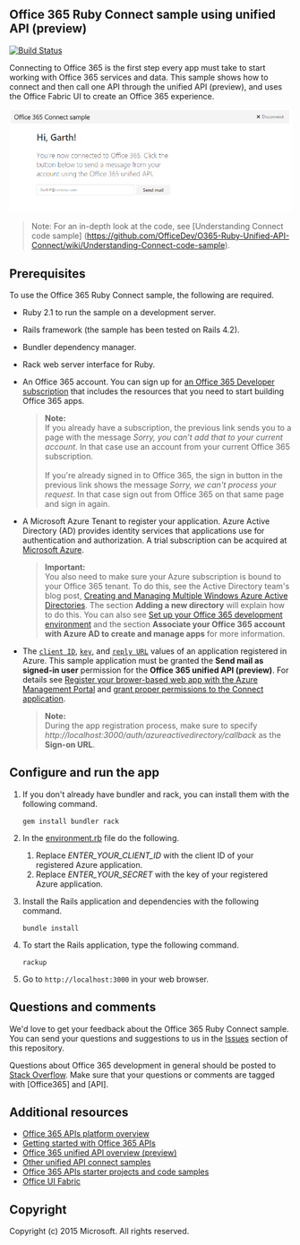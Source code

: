 ## Office 365 Ruby Connect sample using unified API (preview)

[![Build Status](https://travis-ci.org/OfficeDev/O365-Ruby-Unified-API-Connect.svg)](https://travis-ci.org/OfficeDev/O365-Ruby-Unified-API-Connect)

Connecting to Office 365 is the first step every app must take to start working with Office 365 services and data. This sample shows how to connect and then call one API through the unified API (preview), and uses the Office Fabric UI to create an Office 365 experience.

![Office 365 Ruby Connect sample screenshot](/readme-images/O365-Ruby-Unified-API-Connect.png)

> Note: For an in-depth look at the code, see [Understanding Connect code sample] (https://github.com/OfficeDev/O365-Ruby-Unified-API-Connect/wiki/Understanding-Connect-code-sample).

## Prerequisites

To use the Office 365 Ruby Connect sample, the following are required.

* Ruby 2.1 to run the sample on a development server.
* Rails framework (the sample has been tested on Rails 4.2).
* Bundler dependency manager.
* Rack web server interface for Ruby.
* An Office 365 account. You can sign up for [an Office 365 Developer subscription](https://portal.office.com/Signup/Signup.aspx?OfferId=6881A1CB-F4EB-4db3-9F18-388898DAF510&DL=DEVELOPERPACK&ali=1#0) that includes the resources that you need to start building Office 365 apps.

     > **Note:** <br />
     If you already have a subscription, the previous link sends you to a page with the message *Sorry, you can’t add that to your current account*. In that case use an account from your current Office 365 subscription.<br /><br />
     If you're already signed in to Office 365, the sign in button in the previous link shows the message *Sorry, we can't process your request*. In that case sign out from Office 365 on that same page and sign in again.
* A Microsoft Azure Tenant to register your application. Azure Active Directory (AD) provides identity services that applications use for authentication and authorization. A trial subscription can be acquired at [Microsoft Azure](https://account.windowsazure.com/SignUp).

     > **Important:** <br />
     You also need to make sure your Azure subscription is bound to your Office 365 tenant. To do this, see the Active Directory team's blog post, [Creating and Managing Multiple Windows Azure Active Directories](http://blogs.technet.com/b/ad/archive/2013/11/08/creating-and-managing-multiple-windows-azure-active-directories.aspx). The section **Adding a new directory** will explain how to do this. You can also see [Set up your Office 365 development environment](https://msdn.microsoft.com/office/office365/howto/setup-development-environment#bk_CreateAzureSubscription) and the section **Associate your Office 365 account with Azure AD to create and manage apps** for more information.
* The [```client ID```](app/Constants.rb#L29), [```key```](app/Constants.rb#L30), and [```reply URL```](app/Constants.rb#L31) values of an application registered in Azure. This sample application must be granted the **Send mail as signed-in user** permission for the **Office 365 unified API (preview)**. For details see [Register your brower-based web app with the Azure Management Portal](https://msdn.microsoft.com/office/office365/HowTo/add-common-consent-manually#bk_RegisterWebApp) and [grant proper permissions to the Connect application](https://github.com/OfficeDev/O365-Ruby-Unified-API-Connect/wiki/Grant-permissions-to-the-Connect-application-in-Azure).

     > **Note:** <br />
     During the app registration process, make sure to specify *http://localhost:3000/auth/azureactivedirectory/callback* as the **Sign-on URL**.

## Configure and run the app

1. If you don't already have bundler and rack, you can install them with the following command.

	```
	gem install bundler rack
	```
2. In the [environment.rb](config/environment.rb) file do the following.
	1. Replace *ENTER_YOUR_CLIENT_ID* with the client ID of your registered Azure application.
	2. Replace *ENTER_YOUR_SECRET* with the key of your registered Azure application.
3. Install the Rails application and dependencies with the following command.

	```
	bundle install
	```
4. To start the Rails application, type the following command.

	```
	rackup
	```
5. Go to ```http://localhost:3000``` in your web browser.

## Questions and comments

We'd love to get your feedback about the Office 365 Ruby Connect sample. You can send your questions and suggestions to us in the [Issues](https://github.com/OfficeDev/O365-Ruby-Unified-API-Connect/issues) section of this repository.

Questions about Office 365 development in general should be posted to [Stack Overflow](http://stackoverflow.com/questions/tagged/Office365+API). Make sure that your questions or comments are tagged with [Office365] and [API].
  
## Additional resources

* [Office 365 APIs platform overview](https://msdn.microsoft.com/office/office365/howto/platform-development-overview)
* [Getting started with Office 365 APIs](http://dev.office.com/getting-started/office365apis)
* [Office 365 unified API overview (preview)](https://msdn.microsoft.com/office/office365/HowTo/office-365-unified-api-overview)
* [Other unified API connect samples](https://github.com/officedev?utf8=%E2%9C%93&query=Unified-API-Connect)
* [Office 365 APIs starter projects and code samples](https://msdn.microsoft.com/office/office365/howto/starter-projects-and-code-samples)
* [Office UI Fabric](https://github.com/OfficeDev/Office-UI-Fabric)

## Copyright
Copyright (c) 2015 Microsoft. All rights reserved.
